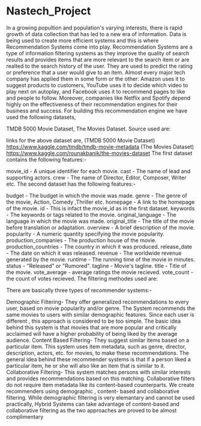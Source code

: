 # Nastech_Project

In a growing popultion and population's varying interests, there is rapid growth of data collection that has led to a new era of information. Data is being used to create more efficient systems and this is where Recommendation Systems come into play. Recommendation Systems are a type of information filtering systems as they improve the quality of search results and provides items that are more relevant to the search item or are realted to the search history of the user. They are used to predict the rating or preference that a user would give to an item. Almost every major tech company has applied them in some form or the other: Amazon uses it to suggest products to customers, YouTube uses it to decide which video to play next on autoplay, and Facebook uses it to recommend pages to like and people to follow. Moreover, companies like Netflix and Spotify depend highly on the effectiveness of their recommendation engines for their business and success. For building this recommendation engine we have used the following datasets,

TMDB 5000 Movie Dataset,
The Movies Dataset.
Source used are:

links for the above dataset are,
(TMDB 5000 Movie Dataset) https://www.kaggle.com/tmdb/tmdb-movie-metadata
(The Movies Dataset) https://www.kaggle.com/rounakbanik/the-movies-dataset
The first dataset contains the following features:-

movie_id - A unique identifier for each movie.
cast - The name of lead and supporting actors.
crew - The name of Director, Editor, Composer, Writer etc.
The second dataset has the following features:-

budget - The budget in which the movie was made.
genre - The genre of the movie, Action, Comedy ,Thriller etc.
homepage - A link to the homepage of the movie.
id - This is infact the movie_id as in the first dataset.
keywords - The keywords or tags related to the movie.
original_language - The language in which the movie was made.
original_title - The title of the movie before translation or adaptation.
overview - A brief description of the movie.
popularity - A numeric quantity specifying the movie popularity.
production_companies - The production house of the movie.
production_countries - The country in which it was produced.
release_date - The date on which it was released.
revenue - The worldwide revenue generated by the movie.
runtime - The running time of the movie in minutes.
status - "Released" or "Rumored".
tagline - Movie's tagline.
title - Title of the movie.
vote_average - average ratings the movie recieved.
vote_count - the count of votes recieved.
The filtering methodes used are:

There are basically three types of recommender systems:-

Demographic Filtering- They offer generalized recommendations to every user, based on movie popularity and/or genre. The System recommends the same movies to users with similar demographic features. Since each user is different , this approach is considered to be too simple. The basic idea behind this system is that movies that are more popular and critically acclaimed will have a higher probability of being liked by the average audience.
Content Based Filtering- They suggest similar items based on a particular item. This system uses item metadata, such as genre, director, description, actors, etc. for movies, to make these recommendations. The general idea behind these recommender systems is that if a person liked a particular item, he or she will also like an item that is similar to it.
Collaborative Filtering- This system matches persons with similar interests and provides recommendations based on this matching. Collaborative filters do not require item metadata like its content-based counterparts.
We create recommenders using demographic , content- based and collaborative filtering. While demographic filtering is very elemantary and cannot be used practically, Hybrid Systems can take advantage of content-based and collaborative filtering as the two approaches are proved to be almost complimentary
